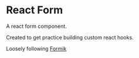 # React Form

A react form component.

Created to get practice building custom react hooks.

Loosely following [Formik](https://jaredpalmer.com/formik/)
